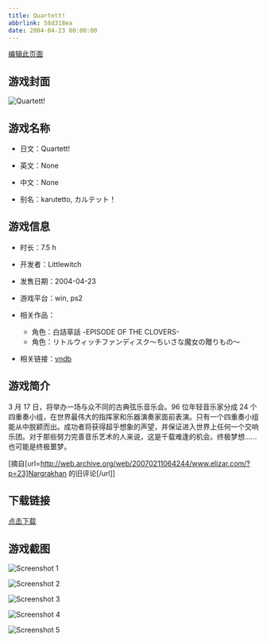 ```yaml
---
title: Quartett!
abbrlink: 58d318ea
date: 2004-04-23 00:00:00
---
```

[编辑此页面](https://github.com/ACG-3/ADV3-source/blob/main/source/_posts/Quartett%21.md)

## 游戏封面

![Quartett!](https://pan.timero.xyz/d/onedrive/img_lib_001/Quartett!_cover.avif)


## 游戏名称

- 日文：Quartett!
- 英文：None
- 中文：None

- 别名：karutetto, カルテット！


## 游戏信息

- 时长：7.5 h
- 开发者：Littlewitch
- 发售日期：2004-04-23
- 游戏平台：win, ps2
- 相关作品：
   - 角色：白詰草話 -EPISODE OF THE CLOVERS-
   - 角色：リトルウィッチファンディスク～ちいさな魔女の贈りもの～

- 相关链接：[vndb](https://vndb.org/v82)


## 游戏简介

3 月 17 日，将举办一场与众不同的古典弦乐音乐会。96 位年轻音乐家分成 24 个四重奏小组，在世界最伟大的指挥家和乐器演奏家面前表演。只有一个四重奏小组能从中脱颖而出。成功者将获得超乎想象的声望，并保证进入世界上任何一个交响乐团。对于那些努力完善音乐艺术的人来说，这是千载难逢的机会。终极梦想......也可能是终极噩梦。

[摘自[url=http://web.archive.org/web/20070211064244/www.elizar.com/?p=23]Nargrakhan 的旧评论[/url]]


## 下载链接

[点击下载](https://pan.timero.xyz/onedrive/adv_lib_001/Quartett%21)


## 游戏截图


![Screenshot 1](https://pan.timero.xyz/d/onedrive/img_lib_001/Quartett!_Screenshot_1.avif)

![Screenshot 2](https://pan.timero.xyz/d/onedrive/img_lib_001/Quartett!_Screenshot_2.avif)

![Screenshot 3](https://pan.timero.xyz/d/onedrive/img_lib_001/Quartett!_Screenshot_3.avif)

![Screenshot 4](https://pan.timero.xyz/d/onedrive/img_lib_001/Quartett!_Screenshot_4.avif)

![Screenshot 5](https://pan.timero.xyz/d/onedrive/img_lib_001/Quartett!_Screenshot_5.avif)

